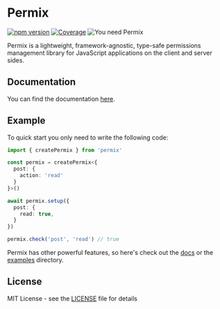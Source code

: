 # Permix

[![npm version](https://badge.fury.io/js/permix.svg)](https://npmjs.com/package/permix)
[![Coverage](https://img.shields.io/badge/Coverage-87.94%25-blue)](https://github.com/letstri/permix/blob/main/permix/src/core/createPermix.test.ts)
![You need Permix](https://img.shields.io/badge/You_need-Permix-purple)

Permix is a lightweight, framework-agnostic, type-safe permissions management library for JavaScript applications on the client and server sides.

## Documentation

You can find the documentation [here](https://permix.letstri.dev).

## Example

To quick start you only need to write the following code:

```ts
import { createPermix } from 'permix'

const permix = createPermix<{
  post: {
    action: 'read'
  }
}>()

await permix.setup({
  post: {
    read: true,
  }
})

permix.check('post', 'read') // true
```

Permix has other powerful features, so here's check out the [docs](https://permix.letstri.dev/docs) or the [examples](https://github.com/letstri/permix/tree/main/examples) directory.

## License

MIT License - see the [LICENSE](https://github.com/letstri/permix/blob/main/LICENSE) file for details
